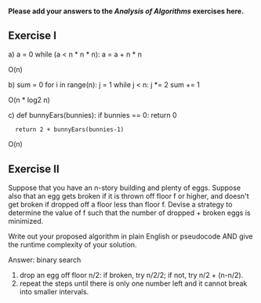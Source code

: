 #### Please add your answers to the ***Analysis of  Algorithms*** exercises here.

## Exercise I

a)  a = 0
    while (a < n * n * n):
      a = a + n * n

O(n)


b)  sum = 0
    for i in range(n):
      j = 1
      while j < n:
        j *= 2
        sum += 1

O(n * log2 n)


c)  def bunnyEars(bunnies):
      if bunnies == 0:
        return 0

      return 2 + bunnyEars(bunnies-1)

O(n)

## Exercise II

Suppose that you have an n-story building and plenty of eggs. Suppose also that an egg gets broken if it is thrown off floor f or higher, and doesn't get broken if dropped off a floor less than floor f. Devise a strategy to determine the value of f such that the number of dropped + broken eggs is minimized.

Write out your proposed algorithm in plain English or pseudocode AND give the runtime complexity of your solution.

Answer: binary search

1. drop an egg off floor n/2: if broken, try n/2/2; if not, try n/2 + (n-n/2).
2. repeat the steps until there is only one number left and it cannot break into smaller intervals.


